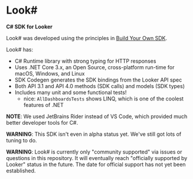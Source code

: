# Look#

**C# SDK for Looker**

Look# was developed using the principles in [Build Your Own SDK](/docs/byosdk.md).

Look# has:

- C# Runtime library with strong typing for HTTP responses
- Uses .NET Core 3.x, an Open Source, cross-platform run-time for macOS, Windows, and Linux
- SDK Codegen generates the SDK bindings from the Looker API spec
- Both API 3.1 and API 4.0 methods (SDK calls) and models (SDK types)
- Includes many unit and some functional tests!
  - nice: `AllDashboardsTests` shows LINQ, which is one of the coolest features of .NET
  
**NOTE**: We used JetBrains Rider instead of VS Code, which provided much better developer tools for C#. 

**WARNING**: This SDK isn't even in alpha status yet. We've still got lots of tuning to do.

**WARNING**: Look# is currently only "community supported" via issues or questions in this repository. It will eventually reach "officially supported by Looker" status in the future. The date for official support has not yet been established.
